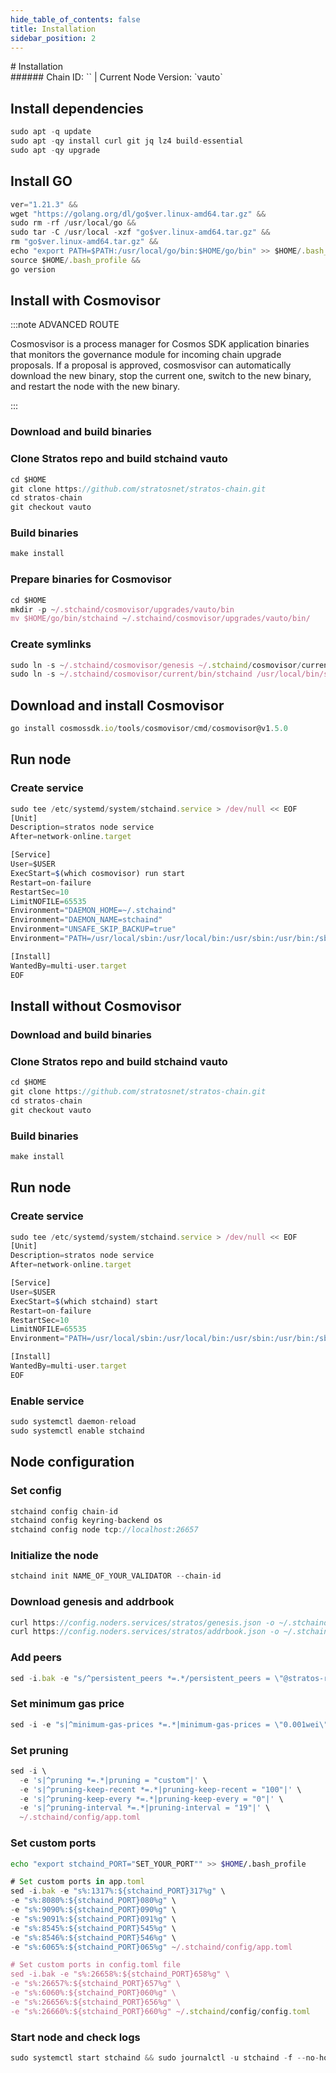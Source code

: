 ```yaml
---
hide_table_of_contents: false
title: Installation
sidebar_position: 2
---
```


<div class="h1-with-icon icon-stratos">
# Installation
</div>
###### Chain ID: `` | Current Node Version: `vauto`

## Install dependencies

```js
sudo apt -q update
sudo apt -qy install curl git jq lz4 build-essential
sudo apt -qy upgrade
```

## Install GO
```js
ver="1.21.3" &&
wget "https://golang.org/dl/go$ver.linux-amd64.tar.gz" &&
sudo rm -rf /usr/local/go &&
sudo tar -C /usr/local -xzf "go$ver.linux-amd64.tar.gz" &&
rm "go$ver.linux-amd64.tar.gz" &&
echo "export PATH=$PATH:/usr/local/go/bin:$HOME/go/bin" >> $HOME/.bash_profile &&
source $HOME/.bash_profile &&
go version
```

## Install with Cosmovisor
:::note ADVANCED ROUTE

Cosmosvisor is a process manager for Cosmos SDK application binaries that monitors the governance module for incoming chain upgrade proposals. If a proposal is approved, cosmosvisor can automatically download the new binary, stop the current one, switch to the new binary, and restart the node with the new binary.

:::
### Download and build binaries
### Clone Stratos repo and build stchaind vauto
```js
cd $HOME
git clone https://github.com/stratosnet/stratos-chain.git
cd stratos-chain
git checkout vauto
```

### Build binaries
```js
make install
```
### Prepare binaries for Cosmovisor
```js
cd $HOME
mkdir -p ~/.stchaind/cosmovisor/upgrades/vauto/bin
mv $HOME/go/bin/stchaind ~/.stchaind/cosmovisor/upgrades/vauto/bin/
```

### Create symlinks
```js
sudo ln -s ~/.stchaind/cosmovisor/genesis ~/.stchaind/cosmovisor/current -f
sudo ln -s ~/.stchaind/cosmovisor/current/bin/stchaind /usr/local/bin/stchaind -f
```

## Download and install Cosmovisor
```js
go install cosmossdk.io/tools/cosmovisor/cmd/cosmovisor@v1.5.0
```

## Run node
### Create service
```js
sudo tee /etc/systemd/system/stchaind.service > /dev/null << EOF
[Unit]
Description=stratos node service
After=network-online.target

[Service]
User=$USER
ExecStart=$(which cosmovisor) run start
Restart=on-failure
RestartSec=10
LimitNOFILE=65535
Environment="DAEMON_HOME=~/.stchaind"
Environment="DAEMON_NAME=stchaind"
Environment="UNSAFE_SKIP_BACKUP=true"
Environment="PATH=/usr/local/sbin:/usr/local/bin:/usr/sbin:/usr/bin:/sbin:/bin:/usr/games:/usr/local/games:/snap/bin:~/.stchaind/cosmovisor/current/bin"

[Install]
WantedBy=multi-user.target
EOF
```

## Install without Cosmovisor

### Download and build binaries
### Clone Stratos repo and build stchaind vauto
```js
cd $HOME
git clone https://github.com/stratosnet/stratos-chain.git
cd stratos-chain
git checkout vauto
```

### Build binaries
```js
make install
```

## Run node
### Create service
```js
sudo tee /etc/systemd/system/stchaind.service > /dev/null << EOF
[Unit]
Description=stratos node service
After=network-online.target

[Service]
User=$USER
ExecStart=$(which stchaind) start
Restart=on-failure
RestartSec=10
LimitNOFILE=65535
Environment="PATH=/usr/local/sbin:/usr/local/bin:/usr/sbin:/usr/bin:/sbin:/bin:/usr/games:/usr/local/games:/snap/bin"

[Install]
WantedBy=multi-user.target
EOF
```

### Enable service
```js
sudo systemctl daemon-reload
sudo systemctl enable stchaind
```

## Node configuration
### Set config
```js
stchaind config chain-id 
stchaind config keyring-backend os
stchaind config node tcp://localhost:26657
```

### Initialize the node
```js
stchaind init NAME_OF_YOUR_VALIDATOR --chain-id 
```

### Download genesis and addrbook
```js
curl https://config.noders.services/stratos/genesis.json -o ~/.stchaind/config/genesis.json
curl https://config.noders.services/stratos/addrbook.json -o ~/.stchaind/config/addrbook.json
```
### Add peers
```js
sed -i.bak -e "s/^persistent_peers *=.*/persistent_peers = \"@stratos-rpc.noders.services:\"/" ~/.stchaind/config/config.toml
```

### Set minimum gas price
```js
sed -i -e "s|^minimum-gas-prices *=.*|minimum-gas-prices = \"0.001wei\"|" ~/.stchaind/config/app.toml
```
### Set pruning
```js
sed -i \
  -e 's|^pruning *=.*|pruning = "custom"|' \
  -e 's|^pruning-keep-recent *=.*|pruning-keep-recent = "100"|' \
  -e 's|^pruning-keep-every *=.*|pruning-keep-every = "0"|' \
  -e 's|^pruning-interval *=.*|pruning-interval = "19"|' \
  ~/.stchaind/config/app.toml
```

### Set custom ports

```bash
echo "export stchaind_PORT="SET_YOUR_PORT"" >> $HOME/.bash_profile
```

```js
# Set custom ports in app.toml
sed -i.bak -e "s%:1317%:${stchaind_PORT}317%g" \
-e "s%:8080%:${stchaind_PORT}080%g" \
-e "s%:9090%:${stchaind_PORT}090%g" \
-e "s%:9091%:${stchaind_PORT}091%g" \
-e "s%:8545%:${stchaind_PORT}545%g" \
-e "s%:8546%:${stchaind_PORT}546%g" \
-e "s%:6065%:${stchaind_PORT}065%g" ~/.stchaind/config/app.toml

# Set custom ports in config.toml file
sed -i.bak -e "s%:26658%:${stchaind_PORT}658%g" \
-e "s%:26657%:${stchaind_PORT}657%g" \
-e "s%:6060%:${stchaind_PORT}060%g" \
-e "s%:26656%:${stchaind_PORT}656%g" \
-e "s%:26660%:${stchaind_PORT}660%g" ~/.stchaind/config/config.toml
```

### Start node and check logs
```js
sudo systemctl start stchaind && sudo journalctl -u stchaind -f --no-hostname -o cat
```
